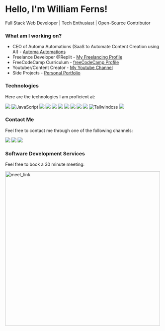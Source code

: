 # Hello, I'm William Ferns!
Full Stack Web Developer | Tech Enthusiast | Open-Source Contributor

### What am I working on?
- CEO of Automa Automations (SaaS to Automate Content Creation using AI) - <a href="https://github.com/Automa-Automations/" target="_blank">Automa Automations</a>
- Freelance Developer @Replit - <a href="https://replit.com/@WilliamFerns1" target="_blank">My Freelancing Profile</a>
- FreeCodeCamp Curriculum - <a href="https://freecodecamp.org/williamferns" target="_blank">freeCodeCamp Profile</a>
- Youtuber/Content Creator - <a href="https://youtube.com/@WilliamFernsV2" target="_blank">My Youtube Channel</a>
- Side Projects - <a href="https://williamferns.org" target="_blank">Personal Portfolio</a>

### Technologies
Here are the technologies I am proficient at:

![](https://img.shields.io/badge/Python-FFD43B?style=for-the-badge&logo=python&logoColor=blue)
![JavaScript](https://img.shields.io/badge/JavaScript-323330?style=for-the-badge&logo=javascript&logoColor=F7DF1E)
![](https://img.shields.io/badge/TypeScript-007ACC?style=for-the-badge&logo=typescript&logoColor=white)
![](https://img.shields.io/badge/HTML5-E34F26?style=for-the-badge&logo=html5&logoColor=white)
![](https://img.shields.io/badge/CSS3-1572B6?style=for-the-badge&logo=css3&logoColor=white)
![](https://img.shields.io/badge/Node%20js-339933?style=for-the-badge&logo=nodedotjs&logoColor=white)
![](https://img.shields.io/badge/Express%20js-000000?style=for-the-badge&logo=express&logoColor=white)
![](https://img.shields.io/badge/React-20232A?style=for-the-badge&logo=react&logoColor=61DAFB)
![](https://img.shields.io/badge/next%20js-000000?style=for-the-badge&logo=nextdotjs&logoColor=white)
![](https://img.shields.io/badge/Vite-B73BFE?style=for-the-badge&logo=vite&logoColor=FFD62E)
![Tailwindcss](https://img.shields.io/badge/Tailwind_CSS-38B2AC?style=for-the-badge&logo=tailwind-css&logoColor=white)
![](https://img.shields.io/badge/Supabase-181818?style=for-the-badge&logo=supabase&logoColor=white)

### Contact Me
Feel free to contact me through one of the following channels:
<div>
  <a href="mailto: business@williamferns.com?subject=Hello%20Ileri,%20From%20Github"><img src="https://img.shields.io/badge/gmail-%23D14836.svg?&style=for-the-badge&logo=gmail&logoColor=white" /></a>
  <a target="_blank"href="https://www.linkedin.com/in/william-ferns-12670a2b6/"><img src="https://img.shields.io/badge/linkedin-%230077B5.svg?&style=for-the-badge&logo=linkedin&logoColor=white" /></a>
  <a target="_blank"href="https://twitter.com/willfernsdev"><img src="https://img.shields.io/badge/twitter-%231DA1F2.svg?&style=for-the-badge&logo=twitter&logoColor=white" /></a>
</div>

### Software Development Services
Feel free to book a 30 minute meeting:

<a href="https://calendly.com/williamferns/30-min-meeting" target="_blank"><img width="498" alt="meet_link" src="https://user-images.githubusercontent.com/15426564/144297439-f530f383-e73e-41e0-9914-a9b7d3f432e5.png"></a>
